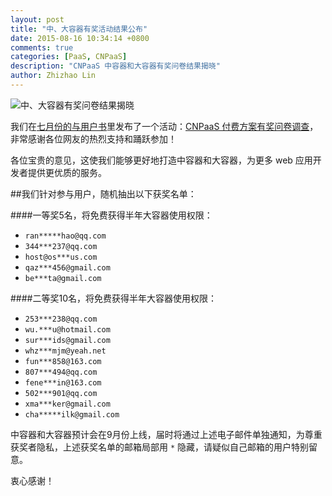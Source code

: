 ```yaml
---
layout: post
title: "中、大容器有奖活动结果公布"
date: 2015-08-16 10:34:14 +0800
comments: true
categories: [PaaS, CNPaaS]
description: "CNPaaS 中容器和大容器有奖问卷结果揭晓"
author: Zhizhao Lin
---
```


<img class="center" src="{{root_url}}/images/posts/event-01-result.jpg" title="中、大容器有奖问卷结果揭晓"></img>

我们在[七月份的与用户书](http://blog.cnpaas.io/blog/2015-jul-update/)里发布了一个活动：[CNPaaS 付费方案有奖问卷调查](http://www.mikecrm.com/f.php?t=N5UfKt)，非常感谢各位网友的热烈支持和踊跃参加！

各位宝贵的意见，这使我们能够更好地打造中容器和大容器，为更多 web 应用开发者提供更优质的服务。

##我们针对参与用户，随机抽出以下获奖名单：

####一等奖5名，将免费获得半年大容器使用权限：

* `ran*****hao@qq.com`
* `344***237@qq.com`
* `host@os***us.com`
* `qaz***456@gmail.com`
* `be***ta@gmail.com`

####二等奖10名，将免费获得半年大容器使用权限：

* `253***238@qq.com`
* `wu.***u@hotmail.com`
* `sur***ids@gmail.com`
* `whz***mjm@yeah.net`
* `fun***858@163.com`
* `807***494@qq.com`
* `fene***in@163.com`
* `502***901@qq.com`
* `xma***ker@gmail.com`
* `cha*****ilk@gmail.com`

中容器和大容器预计会在9月份上线，届时将通过上述电子邮件单独通知，为尊重获奖者隐私，上述获奖名单的邮箱局部用 `*` 隐藏，请疑似自己邮箱的用户特别留意。

衷心感谢！